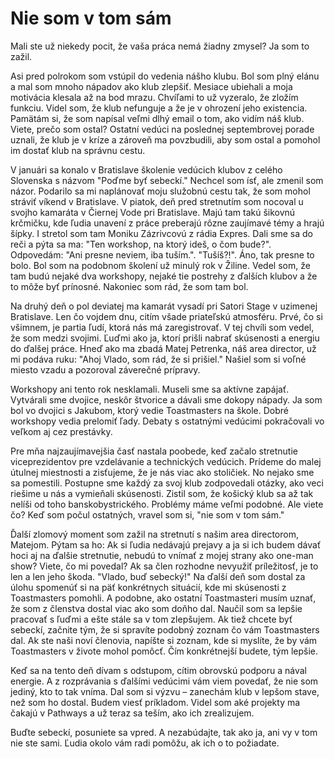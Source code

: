 # Nie som v tom sám
Mali ste už niekedy pocit, že vaša práca nemá žiadny zmysel? Ja som to zažil.

Asi pred polrokom som vstúpil do vedenia nášho klubu. Bol som plný elánu a mal som mnoho nápadov ako klub zlepšiť. Mesiace ubiehali a moja motivácia klesala až na bod mrazu. Chvíľami to už vyzeralo, že zložím funkciu. Videl som, že klub nefunguje a že je v ohrození jeho existencia. Pamätám si, že som napísal veľmi dlhý email o tom, ako vidím náš klub. Viete, prečo som ostal? Ostatní vedúci na poslednej septembrovej porade uznali, že klub je v kríze a zároveň ma povzbudili, aby som ostal a pomohol im dostať klub na správnu cestu.

V januári sa konalo v Bratislave školenie vedúcich klubov z celého Slovenska s názvom "Poďme byť sebeckí." Nechcel som ísť, ale zmenil som názor. Podarilo sa mi naplánovať moju služobnú cestu tak, že som mohol stráviť víkend v Bratislave. V piatok, deň pred stretnutím som nocoval u svojho kamaráta v Čiernej Vode pri Bratislave. Majú tam takú šikovnú krčmičku, kde ľudia unavení z práce preberajú rôzne zaujímavé témy a hrajú šípky. I stretol som tam Moniku Zázrivcovú z rádia Expres. Dali sme sa do reči a pýta sa ma: "Ten workshop, na ktorý ideš, o čom bude?". Odpovedám: "Ani presne neviem, iba tuším.". "Tušíš?!". Áno, tak presne to bolo. Bol som na podobnom školení už minulý rok v Žiline. Vedel som, že tam budú nejaké dva workshopy, nejaké tie postrehy z ďalších klubov a že to môže byť prínosné. Nakoniec som rád, že som tam bol.

Na druhý deň o pol deviatej ma kamarát vysadí pri Satori Stage v uzimenej Bratislave. Len čo vojdem dnu, citím všade priateľskú atmosféru. Prvé, čo si všimnem, je partia ľudí, ktorá nás má zaregistrovať. V tej chvíli som vedel, že som medzi svojimi. Ľuďmi ako ja, ktorí prišli nabrať skúsenosti a energiu do ďalšej práce. Hneď ako ma zbadá Matej Petrenka, náš area director, už mi podáva ruku: "Ahoj Vlado, som rád, že si prišiel." Našiel som si voľné miesto vzadu a pozoroval záverečné prípravy.

Workshopy ani tento rok nesklamali. Museli sme sa aktívne zapájať. Vytvárali sme dvojice, neskôr štvorice a dávali sme dokopy nápady. Ja som bol vo dvojici s Jakubom, ktorý vedie Toastmasters na škole. Dobré workshopy vedia prelomiť ľady. Debaty s ostatnými vedúcimi pokračovali vo veľkom aj cez prestávky.

Pre mňa najzaujímavejšia časť nastala poobede, keď začalo stretnutie viceprezidentov pre vzdelávanie a technických vedúcich. Prídeme do malej útulnej miestnosti a zisťujeme, že je nás viac ako stoličiek. No nejako sme sa pomestili. Postupne sme každý za svoj klub zodpovedali otázky, ako veci riešime u nás a vymieňali skúsenosti. Zistil som, že košický klub sa až tak nelíši od toho banskobystrického. Problémy máme veľmi podobné. Ale viete čo? Keď som počul ostatných, vravel som si, "nie som v tom sám."

Ďalší zlomový moment som zažil na stretnutí s našim area directorom, Matejom. Pýtam sa ho: Ak si ľudia nedávajú prejavy a ja si ich budem dávať hoci aj na ďalšie stretnutie, nebudú to vnímať z mojej strany ako one-man show? Viete, čo mi povedal? Ak sa člen rozhodne nevyužiť príležitosť, je to len a len jeho škoda. "Vlado, buď sebecký!" Na ďalší deň som dostal za úlohu spomenúť si na päť konkrétnych situácií, kde mi skúsenosti z Toastmasters pomohli. A podobne, ako ostatní Toastmasteri musím uznať, že som z členstva dostal viac ako som doňho dal. Naučil som sa lepšie pracovať s ľuďmi a ešte stále sa v tom zlepšujem. Ak tiež chcete byť sebeckí, začnite tým, že si spravíte podobný zoznam čo vám Toastmasters dal. Ak ste naši noví členovia, napíšte si zoznam, kde si myslíte, že by vám Toastmasters v živote mohol pomôcť. Čím konkrétnejší budete, tým lepšie. 

Keď sa na tento deň dívam s odstupom, cítim obrovskú podporu a nával energie. A z rozprávania s ďalšími vedúcimi vám viem povedať, že nie som jediný, kto to tak vníma. Dal som si výzvu – zanechám klub v lepšom stave, než som ho dostal. Budem viesť príkladom. Videl som aké projekty ma čakajú v Pathways a už teraz sa teším, ako ich zrealizujem.

Buďte sebeckí, posuniete sa vpred. A nezabúdajte, tak ako ja, ani vy v tom nie ste sami. Ľudia okolo vám radi pomôžu, ak ich o to požiadate.